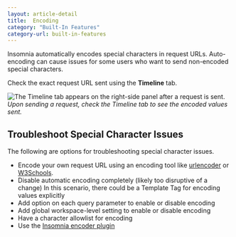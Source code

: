 ```yaml
---
layout: article-detail
title:  Encoding
category: "Built-In Features"
category-url: built-in-features
---
```


Insomnia automatically encodes special characters in request URLs. Auto-encoding can cause issues for some users who want to send non-encoded special characters. 

Check the exact request URL sent using the **Timeline** tab. 

![The Timeline tab appears on the right-side panel after a request is sent.](/assets/images/timeline-tab.png)
_Upon sending a request, check the Timeline tab to see the encoded values sent._

## Troubleshoot Special Character Issues

The following are options for troubleshooting special character issues. 

* Encode your own request URL using an encoding tool like [urlencoder](https://www.urlencoder.org/) or [W3Schools](https://www.w3schools.com/tags/ref_urlencode.ASP).
* Disable automatic encoding completely (likely too disruptive of a change)
In this scenario, there could be a Template Tag for encoding values explicitly
* Add option on each query parameter to enable or disable encoding
* Add global workspace-level setting to enable or disable encoding
* Have a character allowlist for encoding
* Use the [Insomnia encoder plugin](https://github.com/sypbiz/insomnia-plugin-encode-uri)

